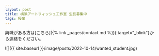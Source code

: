 ```yaml
---
layout: post
title: 横浜アートフィッシュ工作室 生徒募集中
tags: 授業
---
```


興味がある方は[こちら]({% link _pages/contact.md %}){:target="_blink"}から連絡をください。

![]({{ site.baseurl }}/image/posts/2022-10-14/wanted_student.jpg)
